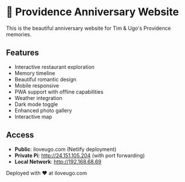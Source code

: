 # 🍓 Providence Anniversary Website

This is the beautiful anniversary website for Tim & Ugo's Providence memories.

## Features
- Interactive restaurant exploration
- Memory timeline
- Beautiful romantic design
- Mobile responsive
- PWA support with offline capabilities
- Weather integration
- Dark mode toggle
- Enhanced photo gallery
- Interactive map

## Access
- **Public**: iloveugo.com (Netlify deployment)
- **Private Pi**: http://24.151.105.204 (with port forwarding)
- **Local Network**: http://192.168.68.69

Deployed with ❤️ at iloveugo.com
